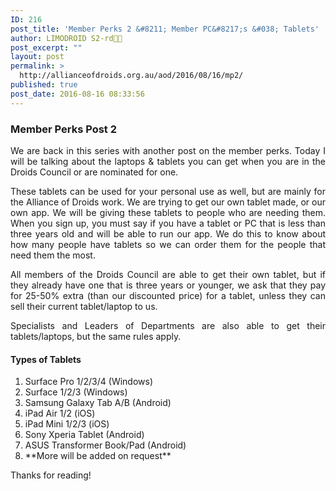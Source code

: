 ```yaml
---
ID: 216
post_title: 'Member Perks 2 &#8211; Member PC&#8217;s &#038; Tablets'
author: LIMODROID S2-rd🔭🔬
post_excerpt: ""
layout: post
permalink: >
  http://allianceofdroids.org.au/aod/2016/08/16/mp2/
published: true
post_date: 2016-08-16 08:33:56
---
```

<h3>Member Perks Post 2</h3>
<p style="text-align: justify;">We are back in this series with another post on the member perks. Today I will be talking about the laptops &amp; tablets you can get when you are in the Droids Council or are nominated for one.</p>
<p style="text-align: justify;">These tablets can be used for your personal use as well, but are mainly for the Alliance of Droids work. We are trying to get our own tablet made, or our own app. We will be giving these tablets to people who are needing them. When you sign up, you must say if you have a tablet or PC that is less than three years old and will be able to run our app. We do this to know about how many people have tablets so we can order them for the people that need them the most.</p>
<p style="text-align: justify;">All members of the Droids Council are able to get their own tablet, but if they already have one that is three years or younger, we ask that they pay for 25-50% extra (than our discounted price) for a tablet, unless they can sell their current tablet/laptop to us.</p>
<p style="text-align: justify;">Specialists and Leaders of Departments are also able to get their tablets/laptops, but the same rules apply.</p>

<h4 style="text-align: justify;">Types of Tablets</h4>
<ol>
 	<li style="text-align: justify;">Surface Pro 1/2/3/4 (Windows)</li>
 	<li style="text-align: justify;">Surface 1/2/3 (Windows)</li>
 	<li style="text-align: justify;">Samsung Galaxy Tab A/B (Android)</li>
 	<li style="text-align: justify;">iPad Air 1/2 (iOS)</li>
 	<li style="text-align: justify;">iPad Mini 1/2/3 (iOS)</li>
 	<li style="text-align: justify;">Sony Xperia Tablet (Android)</li>
 	<li style="text-align: justify;">ASUS Transformer Book/Pad (Android)</li>
 	<li style="text-align: justify;">**More will be added on request**</li>
</ol>
Thanks for reading!